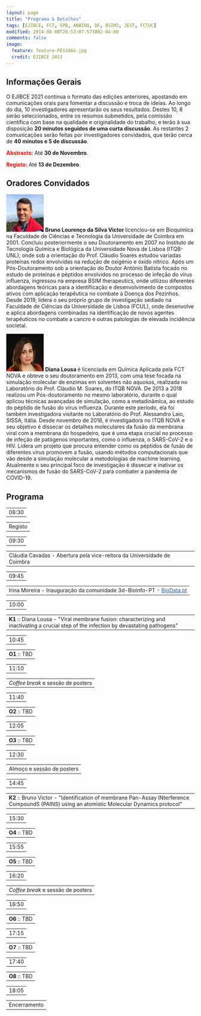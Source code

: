 ```yaml
---
layout: page
title: "Programa & Detalhes"
tags: [EJIBCE, FCT, SPB, ANBIOQ, DF, BSIM2, JEST, FCTUC]
modified: 2014-08-08T20:53:07.573882-04:00
comments: false
image:
  feature: feature-PESSOAS.jpg
  credit: EJIBCE 2013
---
```


## Informações Gerais
O EJIBCE 2021 continua o formato das edições anteriores, apostando em comunicações orais para fomentar a discussão e troca de ideias. Ao longo do dia, 10 investigadores apresentarão os seus resultados. Destes 10, 8 serão seleccionados, entre os resumos submetidos, pela comissão científica com base na qualidade e originalidade do trabalho, e terão à sua disposição <strong>20 minutos seguidos de uma curta discussão</strong>. As restantes 2 comunicações serão feitas por investigadores convidados, que terão cerca de <strong>40 minutos e 5 de discussão</strong>.

<strong><font color="red">Abstracts:</font></strong> Até <strong>30 de Novembro</strong>.

<strong><font color="red">Registo:</font></strong> Até <strong>13 de Dezembro</strong>.


## Oradores Convidados
<p style="min-height: 130px; text-indent: 0;">
<img src="/images/pessoas/foto_bruno_victor.png" class="mugshot" />
<strong> Bruno Lourenço da Silva Victor </strong> licenciou-se em Bioquímica na Faculdade de Ciências e Tecnologia da Universidade de Coimbra em 2001. Concluiu posteriormente o seu Doutoramento em 2007 no Instituto de Tecnologia Química e Biológica da Universidade Nova de Lisboa (ITQB-UNL), onde sob a orientação do Prof. Cláudio Soares estudou variadas proteínas redox envolvidas na redução de oxigénio e óxido nítrico. Após um Pós-Doutoramento sob a orientação do Doutor António Batista focado no estudo de proteínas e péptidos envolvidos no processo de infeção do vírus influenza, ingressou na empresa BSIM therapeutics, onde utilizou diferentes abordagens teóricas para a identificação e desenvolvimento de compostos ativos com aplicação terapêutica no combate à Doença dos Pezinhos. Desde 2019, lidera o seu próprio grupo de investigação sediado na Faculdade de Ciências da Universidade de Lisboa (FCUL), onde desenvolve e aplica abordagens combinadas na identificação de novos agentes terapêuticos no combate a cancro e outras patologias de elevada incidência societal.</p> 

<p style="min-height: 130px; text-indent: 0;">
<img src="/images/pessoas/foto_diana_lousa.JPG" class="mugshot" />
<strong> Diana Lousa </strong> é licenciada em Química Aplicada pela FCT NOVA e obteve o seu doutoramento em 2013, com uma tese focada na simulação molecular de enzimas em solventes não aquosos, realizada no Laboratório do Prof. Cláudio M. Soares, do ITQB NOVA. De 2013 a 2018 realizou um Pós-doutoramento no mesmo laboratório, durante o qual aplicou técnicas avançadas de simulação, como a metadinâmica, ao estudo do péptido de fusão do vírus influenza. Durante este período, ela foi também investigadora visitante no Laboratório do Prof. Alessandro Laio, SISSA, Itália.
Desde novembro de 2018, é investigadora no ITQB NOVA e seu objetivo é dissecar os detalhes moleculares da fusão da membrana viral com a membrana do hospedeiro, que é uma etapa crucial no processo de infeção de patógenos importantes, como o influenza, o SARS-CoV-2 e o HIV. Lidera um projeto que procura entender como os péptidos de fusão de diferentes vírus promovem a fusão, usando métodos computacionais que vão desde a simulação molecular a metodologias de machine learning. Atualmente o seu principal foco de investigação é dissecar e inativar os mecanismos de fusão do SARS-CoV-2 para combater a pandemia de COVID-19.</p>

## Programa
<link rel="stylesheet" href="teste_tabela.css">

<div class="bigtable">
  <table class="hours">
    <tr><td class="odd yellow">08:30</td> </tr>  
  </table>
<div class="test">
  <table class="noborder">
    <tr class="events grey"><td class="even">Registo</td></tr>
  </table>
</div>
  <table class="hours">
    <tr><td class="odd yellow">09:30</td> </tr>
  </table>
  <table class="noborder">
    <tr class="events"><td class="even">Cl&aacute;udia Cavadas - Abertura pela vice-reitora da Universidade de Coimbra</td></tr>
  </table>
  <table class="hours">
    <tr><td class="odd yellow">09:45</td> </tr>
  </table>
  <table class="noborder">
    <tr class="events"><td class="even">Irina Moreira - Inaugura&ccedil;&atilde;o da comunidade 3d-Bioinfo-PT - <a href="https://biodata.pt/" target="_blank" style="color:rgb(33,91,149);">BioData.pt</a></td></tr>
  </table>
  <table class="hours">
    <tr><td class="odd red">10:00</td> </tr>
  </table>
  <table class="noborder">
    <tr class="events"><td class="even"> <strong>K1</strong> :: Diana Lousa - "Viral membrane fusion: characterizing and inactivating a crucial step of the infection by devastating pathogens"</td></tr>
  </table>
  <table class="hours">
    <tr><td class="odd green">10:45</td> </tr>
  </table>
  <table class="noborder">
    <tr class="events"><td class="even"> <strong>O1</strong> :: TBD </td></tr>
  </table>
  <table class="hours">
    <tr><td class="odd yellow">11:10</td> </tr>
  </table>
  <table class="noborder">
    <tr class="events grey"><td class="even"> <i>Coffee break</i> e sess&atilde;o de posters</td></tr>
  </table>
  <table class="hours">
    <tr><td class="odd green">11:40</td> </tr>
  </table>
  <table class="noborder">
    <tr class="events"><td class="even"> <strong>O2</strong> :: TBD </td></tr>
  </table>
  <table class="hours">
    <tr><td class="odd green">12:05</td> </tr>
  </table>
  <table class="noborder">
    <tr class="events"><td class="even"> <strong>O3</strong> :: TBD </td></tr>
  </table>
  <table class="hours">
    <tr><td class="odd yellow">12:30</td> </tr>
  </table>
  <table class="noborder">
    <tr class="events grey"><td class="even"> Almo&ccedil;o e sess&atilde;o de posters </td></tr>
  </table>
  <table class="hours">
    <tr><td class="odd red">14:45</td> </tr>
  </table>
  <table class="noborder">
    <tr class="events"><td class="even"> <strong>K2</strong> :: Bruno Victor - "Identification of membrane Pan-Assay INterference CompoundS (PAINS) using an atomistic Molecular Dynamics protocol"</td></tr>
  </table>
  <table class="hours">
    <tr><td class="odd green">15:30</td> </tr>
  </table>
  <table class="noborder">
    <tr class="events"><td class="even"> <strong>O4</strong> :: TBD </td></tr>
  </table>
  <table class="hours">
    <tr><td class="odd green">15:55</td> </tr>
  </table>
  <table class="noborder">
    <tr class="events"><td class="even"> <strong>O5</strong> :: TBD </td></tr>
  </table>
  <table class="hours">
    <tr><td class="odd yellow">16:20</td> </tr>
  </table>
  <table class="noborder">
    <tr class="events grey"><td class="even"> <i>Coffee break</i> e sess&atilde;o de posters </td></tr>
  </table>
  <table class="hours">
    <tr><td class="odd green">16:50</td> </tr>
  </table>
  <table class="noborder">
    <tr class="events"><td class="even"> <strong>O6</strong> :: TBD</td></tr>
  </table>
  <table class="hours">
    <tr><td class="odd green">17:15</td> </tr>
  </table>
  <table class="noborder">
    <tr class="events"><td class="even"> <strong>O7</strong> :: TBD</td></tr>
  </table>
  <table class="hours">
    <tr><td class="odd green">17:40</td> </tr>
  </table>
  <table class="noborder">
    <tr class="events"><td class="even"> <strong>O8</strong> :: TBD </td></tr>
  </table>
  <table class="hours">
    <tr><td class="odd yellow">18:05</td> </tr>
  </table>
  <table class="noborder">
    <tr class="events grey"><td class="even"> Encerramento </td></tr>
  </table>
<br>
<br>
<br>
<!-- <img src="/images/programa/programa_provisorio.png"/> -->
